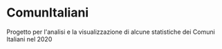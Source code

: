 # ComunItaliani
Progetto per l'analisi e la visualizzazione di alcune statistiche dei Comuni Italiani nel 2020
